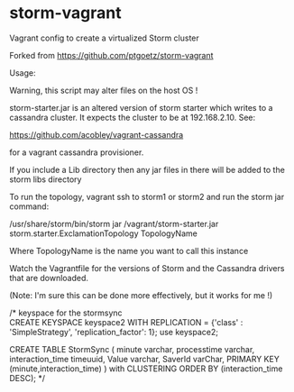 storm-vagrant
=============


Vagrant config to create a virtualized Storm cluster

Forked from https://github.com/ptgoetz/storm-vagrant

Usage:

Warning, this script may alter files on the host OS !

storm-starter.jar is an altered version of storm starter which writes to a cassandra cluster.  It expects the 
cluster to be at 192.168.2.10.  See:


https://github.com/acobley/vagrant-cassandra

for a vagrant cassandra provisioner.

If you include a Lib directory then any jar files in there will be added to the storm libs directory

To run the topology, vagrant ssh to storm1 or storm2 and run the storm jar command:

/usr/share/storm/bin/storm jar /vagrant/storm-starter.jar storm.starter.ExclamationTopology TopologyName

Where TopologyName is the name you want to call this instance

Watch the Vagrantfile for the versions of Storm and the Cassandra drivers that are downloaded.

(Note: I'm sure this can be done more effectively, but it works for me !) 

/*    keyspace for the stormsync    
CREATE KEYSPACE keyspace2 WITH REPLICATION = {'class' : 'SimpleStrategy', 'replication_factor': 1};
use keyspace2;

CREATE TABLE StormSync (
minute varchar,
processtime varchar,
interaction_time timeuuid,
Value varchar,
SaverId varChar,
PRIMARY KEY (minute,interaction_time)
) with CLUSTERING ORDER BY (interaction_time DESC);
        */